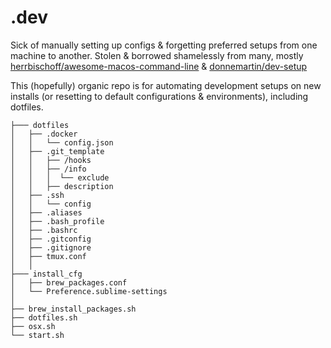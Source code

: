 # .dev
Sick of manually setting up configs & forgetting preferred setups from one machine to another.
Stolen & borrowed shamelessly from many, mostly [herrbischoff/awesome-macos-command-line](https://github.com/herrbischoff/awesome-macos-command-line) & [donnemartin/dev-setup](https://github.com/donnemartin/dev-setup)

This (hopefully) organic repo is for automating development setups on new installs (or resetting to default configurations & environments), including dotfiles.

[//]: # (
	guide:
	- if inside a folder there's a subfolder that doesn't need its content listed, prefix all the names of subfolders in the same level with a slash, otherwise leave the slash out.
	- add whitespace between root folders & files, but after first child sublevel avoid whitespace.
	)

	├─── dotfiles
	│   ├── .docker
	│   │  	└── config.json
	│   ├── .git_template
	│   │   ├── /hooks
	│   │   ├── /info
	│   │   │  └── exclude
	│   │   ├── description
	│   ├── .ssh
	│   │   └── config
	│   ├── .aliases
	│   ├── .bash_profile
	│   ├── .bashrc
	│   ├── .gitconfig
	│   ├── .gitignore
	│   ├── tmux.conf
	│   │
	├─── install_cfg
	│   ├── brew_packages.conf
	│   └── Preference.sublime-settings
	│  
	├── brew_install_packages.sh
	├── dotfiles.sh
	├── osx.sh
	└── start.sh

